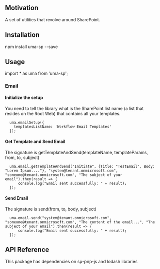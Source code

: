 ## Motivation

A set of utilities that revolve around SharePoint. 

## Installation

npm install uma-sp --save

## Usage

import * as uma from 'uma-sp';

### Email

#### Initialize the setup

You need to tell the library what is the SharePoint list name (a list that resides on the Root Web) that contains all your templates.

      uma.emailSetup({
        templatesListName: 'Workflow Email Templates'
      });
      
#### Get Template and Send Email
The signature is getTemplateAndSend(templateName, templateParams, from, to, subject)

      uma.email.getTemplateAndSend("Initiate", {Title: "TestEmail", Body: "Lorem Ipsum...."}, "system@tenant.onmicrosoft.com", "someone@tenant.onmicrosoft.com", "The subject of your email").then(result => {
          console.log("Email sent successfully: " + result);
      });

#### Send Email
The signature is send(from, to, body, subject)

      uma.email.send("system@tenant.onmicrosoft.com", "someone@tenant.onmicrosoft.com", "The content of the email...", "The subject of your email").then(result => {
          console.log("Email sent successfully: " + result);
      });

## API Reference

This package has dependencies on sp-pnp-js and lodash libraries